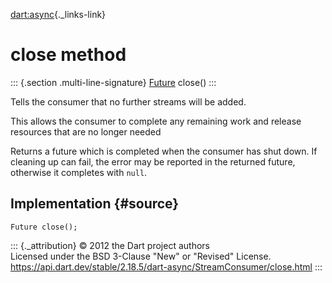 [dart:async](../../dart-async/dart-async-library){._links-link}

close method
============

::: {.section .multi-line-signature}
[Future](../future-class) close()
:::

Tells the consumer that no further streams will be added.

This allows the consumer to complete any remaining work and release
resources that are no longer needed

Returns a future which is completed when the consumer has shut down. If
cleaning up can fail, the error may be reported in the returned future,
otherwise it completes with `null`.

Implementation {#source}
--------------

``` {.language-dart data-language="dart"}
Future close();
```

::: {._attribution}
© 2012 the Dart project authors\
Licensed under the BSD 3-Clause \"New\" or \"Revised\" License.\
<https://api.dart.dev/stable/2.18.5/dart-async/StreamConsumer/close.html>
:::
